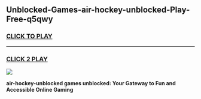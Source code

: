 
## Unblocked-Games-air-hockey-unblocked-Play-Free-q5qwy
<h3>
<a href="https://premium76.site?title=air-hockey-unblocked&ref=20M">CLICK TO PLAY</a></h3>
<hr>

<h3>
<a href="https://premium76.site?title=air-hockey-unblocked&ref=20M">CLICK 2 PLAY</a>
  
</h3>

<a href="https://premium76.site?title=air-hockey-unblocked&ref=19M"><img src="https://clearcache.store/games.png"></a>


**air-hockey-unblocked games unblocked: Your Gateway to Fun and Accessible Online Gaming**
